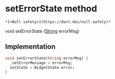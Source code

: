 


# setErrorState method




    *[<Null safety>](https://dart.dev/null-safety)*




void setErrorState
([String](https://api.flutter.dev/flutter/dart-core/String-class.html) errorMsg)








## Implementation

```dart
void setErrorState(String errorMsg) {
  _setErrorMessage = errorMsg;
  setState = WidgetState.error;
}
```







